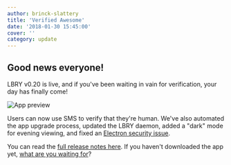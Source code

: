 ```yaml
---
author: brinck-slattery
title: 'Verified Awesome'
date: '2018-01-30 15:45:00'
cover: ''
category: update
---
```


## Good news everyone!

LBRY v0.20 is live, and if you've been waiting in vain for verification, your day has finally come!

![App preview](https://spee.ch/3/2point01.png)

Users can now use SMS to verify that they're human. We've also automated the app upgrade process, updated the LBRY daemon, added a "dark" mode for evening viewing, and fixed an [Electron security issue](https://electronjs.org/blog/protocol-handler-fix).

You can read the [full release notes here](https://github.com/lbryio/lbry-desktop/releases/tag/v0.20.0). If you haven't downloaded the app yet, [what are you waiting for](/get)?
